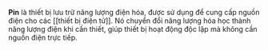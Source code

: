 **Pin** là thiết bị lưu trữ năng lượng điện hóa, được sử dụng để cung cấp nguồn điện cho các [[thiết bị điện tử]]. Nó chuyển đổi năng lượng hóa học thành năng lượng điện khi cần thiết, giúp thiết bị hoạt động độc lập mà không cần nguồn điện trực tiếp.
